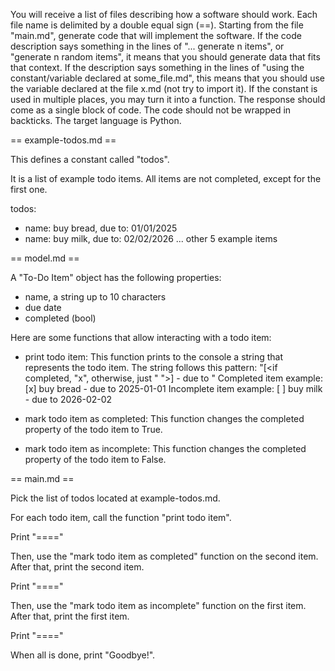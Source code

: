 
You will receive a list of files describing how a software should work.
Each file name is delimited by a double equal sign (==).
Starting from the file "main.md", generate code that will implement the software.
If the code description says something in the lines of "... generate n items", or "generate n random items",
 it means that you should generate data that fits that context.
If the description says something in the lines of "using the constant/variable declared at some_file.md",
this means that you should use the variable declared at the file x.md (not try to import it).
If the constant is used in multiple places, you may turn it into a function.
The response should come as a single block of code.
The code should not be wrapped in backticks.
The target language is Python.


== example-todos.md ==

This defines a constant called "todos".

It is a list of example todo items.
All items are not completed, except for the first one.

todos:
 - name: buy bread, due to: 01/01/2025
 - name: buy milk, due to: 02/02/2026
 ... other 5 example items

== model.md ==

A "To-Do Item" object has the following properties:

- name, a string up to 10 characters
- due date
- completed (bool)

Here are some functions that allow interacting with a todo item:

- print todo item:
  This function prints to the console a string that represents the todo item.
  The string follows this pattern:
  "[<if completed, "x", otherwise, just " ">] <name> - due to <due date>"
  Completed item example: [x] buy bread - due to 2025-01-01
  Incomplete item example: [ ] buy milk - due to 2026-02-02

- mark todo item as completed:
  This function changes the completed property of the todo item to True.

- mark todo item as incomplete:
  This function changes the completed property of the todo item to False.


== main.md ==

Pick the list of todos located at example-todos.md.

For each todo item, call the function "print todo item".

Print "===="

Then, use the "mark todo item as completed" function on the second item.
After that, print the second item.

Print "===="

Then, use the "mark todo item as incomplete" function on the first item.
After that, print the first item.

Print "===="

When all is done, print "Goodbye!".

